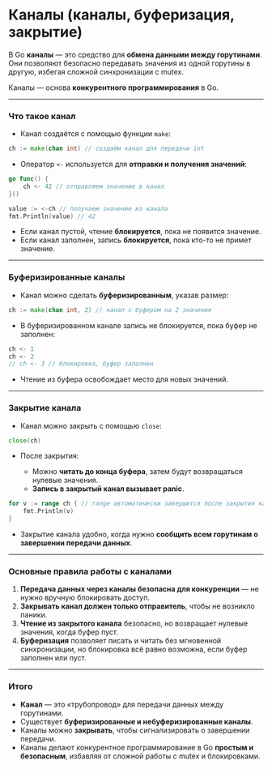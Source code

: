 # Каналы (каналы, буферизация, закрытие)

В Go **каналы** — это средство для **обмена данными между горутинами**. Они позволяют безопасно передавать значения из одной горутины в другую, избегая сложной синхронизации с mutex.

Каналы — основа **конкурентного программирования** в Go.

---

### Что такое канал

* Канал создаётся с помощью функции `make`:

```go
ch := make(chan int) // создаём канал для передачи int
```

* Оператор `<-` используется для **отправки и получения значений**:

```go
go func() {
    ch <- 42 // отправляем значение в канал
}()

value := <-ch // получаем значение из канала
fmt.Println(value) // 42
```

* Если канал пустой, чтение **блокируется**, пока не появится значение.
* Если канал заполнен, запись **блокируется**, пока кто-то не примет значение.

---

### Буферизированные каналы

* Канал можно сделать **буферизированным**, указав размер:

```go
ch := make(chan int, 2) // канал с буфером на 2 значения
```

* В буферизированном канале запись не блокируется, пока буфер не заполнен:

```go
ch <- 1
ch <- 2
// ch <- 3 // блокировка, буфер заполнен
```

* Чтение из буфера освобождает место для новых значений.

---

### Закрытие канала

* Канал можно закрыть с помощью `close`:

```go
close(ch)
```

* После закрытия:

  * Можно **читать до конца буфера**, затем будут возвращаться нулевые значения.
  * **Запись в закрытый канал вызывает panic**.

```go
for v := range ch { // range автоматически завершится после закрытия канала
    fmt.Println(v)
}
```

* Закрытие канала удобно, когда нужно **сообщить всем горутинам о завершении передачи данных**.

---

### Основные правила работы с каналами

1. **Передача данных через каналы безопасна для конкуренции** — не нужно вручную блокировать доступ.
2. **Закрывать канал должен только отправитель**, чтобы не возникло паники.
3. **Чтение из закрытого канала** безопасно, но возвращает нулевые значения, когда буфер пуст.
4. **Буферизация** позволяет писать и читать без мгновенной синхронизации, но блокировка всё равно возможна, если буфер заполнен или пуст.

---

### Итого

* **Канал** — это «трубопровод» для передачи данных между горутинами.
* Существует **буферизированные и небуферизированные каналы**.
* Каналы можно **закрывать**, чтобы сигнализировать о завершении передачи.
* Каналы делают конкурентное программирование в Go **простым и безопасным**, избавляя от сложной работы с mutex и блокировками.